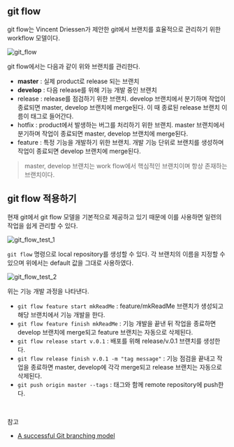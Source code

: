 
## git flow

git flow는 Vincent Driessen가 제안한 git에서 브랜치를 효율적으로 관리하기 위한 workflow 모델이다.  

![git_flow](https://user-images.githubusercontent.com/51525202/85198162-4f109180-b321-11ea-9733-e6811e3a0ced.png)

git flow에서는 다음과 같이 위와 브랜치를 관리한다.
- **master** : 실제 product로 release 되는 브랜치
- **develop** : 다음 release를 위해 기능 개발 중인 브랜치
- release : release를 점검하기 위한 브랜치. develop 브랜치에서 분기하며 작업이 종료되면 master, develop 브랜치에 merge된다. 이 때 종료된 release 브랜치 이름이 태그로 들어간다.
- hotfix : product에서 발생하는 버그를 처리하기 위한 브랜치. master 브랜치에서 분기하며 작업이 종료되면 master, develop 브랜치에 merge된다.
- feature : 특정 기능을 개발하기 위한 브랜치. 개발 기능 단위로 브랜치를 생성하며 작업이 종료되면 develop 브랜치에 merge된다.

> master, develop 브랜치는 work flow에서 핵심적인 브랜치이며 항상 존재하는 브랜치이다.


## git flow 적용하기

현재 git에서 git flow 모델을 기본적으로 제공하고 있기 때문에 이를 사용하면 일련의 작업을 쉽게 관리할 수 있다.

![git_flow_test_1](https://user-images.githubusercontent.com/51525202/85198164-50da5500-b321-11ea-9185-4f8304aeea91.png)

```git flow``` 명령으로 local repository를 생성할 수 있다. 각 브랜치의 이름을 지정할 수 있으며 위에서는 default 값을 그대로 사용하였다.

![git_flow_test_2](https://user-images.githubusercontent.com/51525202/85198165-520b8200-b321-11ea-8518-94540492930d.png)

위는 기능 개발 과정을 나타낸다.

* ```git flow feature start mkReadMe``` : feature/mkReadMe 브랜치가 생성되고 해당 브랜치에서 기능 개발을 한다.
* ```git flow feature finish mkReadMe``` : 기능 개발을 끝낸 뒤 작업을 종료하면 develop 브랜치에 merge되고 feature 브랜치는 자동으로 삭제된다.
* ```git flow release start v.0.1``` : 배포를 위해 release/v.0.1 브랜치를 생성한다.
* ```git flow release finish v.0.1 -m "tag message"``` : 기능 점검을 끝내고 작업을 종료하면 master, develop에 각각 merge되고 release 브랜치는 자동으로 삭제된다.
* ```git push origin master --tags``` : 태그와 함께 remote repository에 push한다. 

<br/>

참고  
* [A successful Git branching model](https://nvie.com/posts/a-successful-git-branching-model/)
